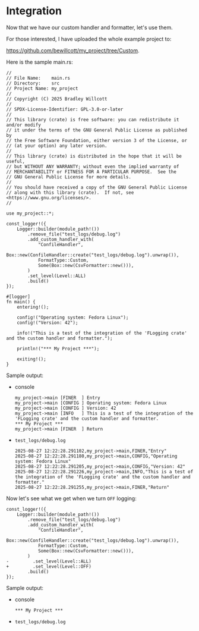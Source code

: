 # Integration

Now that we have our custom handler and formatter, let's use them.

For those interested, I have uploaded the whole example project to:

<https://github.com/bewillcott/my_project/tree/Custom>.

Here is the sample main.rs:

```rust, no_run, noplayground
//
// File Name:    main.rs
// Directory:    src
// Project Name: my_project
//
// Copyright (C) 2025 Bradley Willcott
//
// SPDX-License-Identifier: GPL-3.0-or-later
//
// This library (crate) is free software: you can redistribute it and/or modify
// it under the terms of the GNU General Public License as published by
// the Free Software Foundation, either version 3 of the License, or
// (at your option) any later version.
//
// This library (crate) is distributed in the hope that it will be useful,
// but WITHOUT ANY WARRANTY; without even the implied warranty of
// MERCHANTABILITY or FITNESS FOR A PARTICULAR PURPOSE.  See the
// GNU General Public License for more details.
//
// You should have received a copy of the GNU General Public License
// along with this library (crate).  If not, see <https://www.gnu.org/licenses/>.
//

use my_project::*;

const_logger!({
    Logger::builder(module_path!())
        .remove_file("test_logs/debug.log")
        .add_custom_handler_with(
            "ConfileHandler",
            Box::new(ConfileHandler::create("test_logs/debug.log").unwrap()),
            FormatType::Custom,
            Some(Box::new(CsvFormatter::new())),
        )
        .set_level(Level::ALL)
        .build()
});

#[logger]
fn main() {
    entering!();

    config!("Operating system: Fedora Linux");
    config!("Version: 42");

    info!("This is a test of the integration of the 'FLogging crate' and the custom handler and formatter.");

    println!("*** My Project ***");

    exiting!();
}
```

Sample output:

- console

    ```text
    my_project->main [FINER  ] Entry
    my_project->main [CONFIG ] Operating system: Fedora Linux
    my_project->main [CONFIG ] Version: 42
    my_project->main [INFO   ] This is a test of the integration of the 'FLogging crate' and the custom handler and formatter.
    *** My Project ***
    my_project->main [FINER  ] Return
    ```

- `test_logs/debug.log`

    ```text
    2025-08-27 12:22:28.291102,my_project->main,FINER,"Entry"
    2025-08-27 12:22:28.291180,my_project->main,CONFIG,"Operating system: Fedora Linux"
    2025-08-27 12:22:28.291205,my_project->main,CONFIG,"Version: 42"
    2025-08-27 12:22:28.291226,my_project->main,INFO,"This is a test of the integration of the 'FLogging crate' and the custom handler and formatter."
    2025-08-27 12:22:28.291255,my_project->main,FINER,"Return"
    ```

Now let's see what we get when we turn `OFF` logging:

```rust, no_run, noplayground
const_logger!({
    Logger::builder(module_path!())
        .remove_file("test_logs/debug.log")
        .add_custom_handler_with(
            "ConfileHandler",
            Box::new(ConfileHandler::create("test_logs/debug.log").unwrap()),
            FormatType::Custom,
            Some(Box::new(CsvFormatter::new())),
        )
-         .set_level(Level::ALL)
+         .set_level(Level::OFF)
        .build()
});
```

Sample output:

- console

    ```text
    *** My Project ***
    ```

- `test_logs/debug.log`

    ```text

    ```

